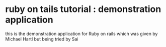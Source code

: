 # ruby on tails tutorial : demonstration application

this is the demonstration application for Ruby on rails
which was given by Michael Hartl but being tried by Sai
